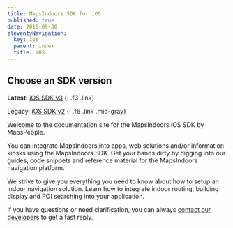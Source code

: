 ```yaml
---
title: MapsIndoors SDK for iOS
published: true
date: 2019-09-30
eleventyNavigation:
  key: ios
  parent: index
  title: iOS
---
```


## Choose an SDK version

**Latest:** [iOS SDK v3](/ios/v3/)
{: .f3 .link}

Legacy: [iOS SDK v2](/ios/v2/)
{: .f6 .link .mid-gray}

Welcome to the documentation site for the MapsIndoors iOS SDK by MapsPeople.

You can integrate MapsIndoors into apps, web solutions and/or information kiosks using the MapsIndoors SDK. Get your hands dirty by digging into our guides, code snippets and reference material for the MapsIndoors navigation platform.

We strive to give you everything you need to know about how to setup an indoor navigation solution. Learn how to integrate indoor routing, building display and POI searching into your application.

If you have questions or need clarification, you can always [contact our developers](https://mapspeople.com/support) to get a fast reply.

